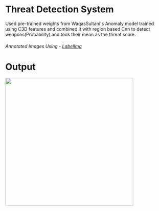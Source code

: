# Threat Detection System
Used pre-trained weights from WaqasSultani's Anomaly model trained using C3D features and combined it with region based Cnn to detect weapons(Probability) and took their mean as the threat score.
###### Annotated Images Using - <a href="https://github.com/tzutalin/labelImg " target="_blank">LabelImg</a>
# Output
<img src="https://media.giphy.com/media/4vDUJxKtnF2qPhXsbg/giphy.gif" width="400" height="400" />

